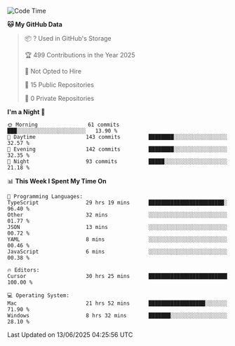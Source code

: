 <!--START_SECTION:waka-->
![Code Time](http://img.shields.io/badge/Code%20Time-7%2C154%20hrs%209%20mins-blue)

**🐱 My GitHub Data** 

> 📦 ? Used in GitHub's Storage 
 > 
> 🏆 499 Contributions in the Year 2025
 > 
> 🚫 Not Opted to Hire
 > 
> 📜 15 Public Repositories 
 > 
> 🔑 0 Private Repositories 
 > 
**I'm a Night 🦉** 

```text
🌞 Morning                61 commits          ███░░░░░░░░░░░░░░░░░░░░░░   13.90 % 
🌆 Daytime                143 commits         ████████░░░░░░░░░░░░░░░░░   32.57 % 
🌃 Evening                142 commits         ████████░░░░░░░░░░░░░░░░░   32.35 % 
🌙 Night                  93 commits          █████░░░░░░░░░░░░░░░░░░░░   21.18 % 
```


📊 **This Week I Spent My Time On** 

```text
💬 Programming Languages: 
TypeScript               29 hrs 19 mins      ████████████████████████░   96.40 % 
Other                    32 mins             ░░░░░░░░░░░░░░░░░░░░░░░░░   01.77 % 
JSON                     13 mins             ░░░░░░░░░░░░░░░░░░░░░░░░░   00.72 % 
YAML                     8 mins              ░░░░░░░░░░░░░░░░░░░░░░░░░   00.46 % 
JavaScript               6 mins              ░░░░░░░░░░░░░░░░░░░░░░░░░   00.38 % 

🔥 Editors: 
Cursor                   30 hrs 25 mins      █████████████████████████   100.00 % 

💻 Operating System: 
Mac                      21 hrs 52 mins      ██████████████████░░░░░░░   71.90 % 
Windows                  8 hrs 32 mins       ███████░░░░░░░░░░░░░░░░░░   28.10 % 
```


 Last Updated on 13/06/2025 04:25:56 UTC
<!--END_SECTION:waka-->

